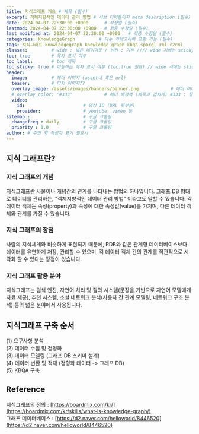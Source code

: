 ```yaml
---
title: 지식그래프 개요 # 제목 (필수)
excerpt: 객체지향적인 데이터 관리 방법 # 서브 타이틀이자 meta description (필수)
date: 2024-04-07 22:30:00 +0900      # 작성일 (필수)
lastmod: 2024-04-07 22:30:00 +0900   # 최종 수정일 (필수)
last_modified_at: 2024-04-07 22:30:00 +0900   # 최종 수정일 (필수)
categories: KnowledgeGraph         # 다수 카테고리에 포함 가능 (필수)
tags: 지식그래프 knowledgegraph knowledge graph kbqa sparql rml r2rml          # 태그 복수개 가능 (필수)
classes:         # wide : 넓은 레이아웃 / 빈칸 : 기본 //// wide 시에는 sticky toc 불가
toc: true        # 목차 표시 여부
toc_label:       # toc 제목
toc_sticky: true # 이동하는 목차 표시 여부 (toc:true 필요) // wide 시에는 sticky toc 불가
header: 
  image:         # 헤더 이미지 (asset내 혹은 url)
  teaser:        # 티저 이미지??
  overlay_image: /assets/images/banners/banner.png            # 헤더 이미지 (제목과 겹치게)
  # overlay_color: '#333'            # 헤더 배경색 (제목과 겹치게) #333 : 짙은 회색 (필수)
  video:
    id:                      # 영상 ID (URL 뒷부분)
    provider:                # youtube, vimeo 등
sitemap :                    # 구글 크롤링
  changefreq : daily         # 구글 크롤링
  priority : 1.0             # 구글 크롤링
author: # 주인 외 작성자 표기 필요시
---
```

<!--postNo: 20240407_001-->

## 지식 그래프란?  

### 지식 그래프의 개념  

지식그래프란 사물이나 개념간의 관계를 나타내는 방법의 하나입니다. 그래프 DB 형태로 데이터를 관리하는, “객체지향적인 데이터 관리 방법” 이라고도 말할 수 있습니다. 각 데이터 객체는 속성(property)과 속성에 대한 속성값(value)를 가지며, 다른 데이터 객체와 관계를 가질 수 있습니다.

### 지식 그래프의 장점  

사람의 지식체계와 비슷하게 표현되기 때문에, RDB와 같은 관계형 데이터베이스보다 데이터를 유연하게 저장, 관리할 수 있으며, 각 데이터 객체 간의 관계를 직관적으로 시각화 할 수 있다는 장점이 있습니다.  

### 지식 그래프 활용 분야  

지식그래프는 검색 엔진, 자연어 처리 및 질의 시스템(문장을 기반으로 자연어 모델에게 자료 제공), 추천 시스템, 소셜 네트워크 분석(사용자 간 관계 모델링, 네트워크 구조 분석) 등의 넓은 분야에서 사용됩니다.  


## 지식그래프 구축 순서  

(1) 요구사항 분석  
(2) 데이터 수집 및 정형화  
(3) 데이터 모델링 (그래프 DB 스키마 설계)  
(4) 데이터 변환 및 적재 (정형화 데이터 -> 그래프 DB)  
(5) KBQA 구축  


## Reference  

지식그래프의 정의 : [https://boardmix.com/kr/](https://boardmix.com/kr/skills/what-is-knowledge-graph/)  
그래프 데이터베이스 : [https://d2.naver.com/helloworld/8446520](https://d2.naver.com/helloworld/8446520)  